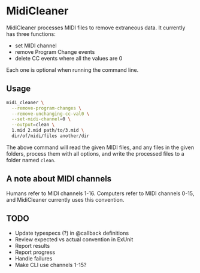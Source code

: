 # MidiCleaner

MidiCleaner processes MIDI files to remove extraneous data. It currently has three functions:

- set MIDI channel
- remove Program Change events
- delete CC events where all the values are 0

Each one is optional when running the command line.

## Usage

```bash
midi_cleaner \
  --remove-program-changes \
  --remove-unchanging-cc-val0 \
  --set-midi-channel=0 \
  --output=clean \
  1.mid 2.mid path/to/3.mid \
  dir/of/midi/files another/dir
```

The above command will read the given MIDI files, and any files in the given folders, process them with all options, and write the processed files to a folder named `clean`.

## A note about MIDI channels

Humans refer to MIDI channels 1-16.
Computers refer to MIDI channels 0-15, and MidiCleaner currently uses this convention.

## TODO

* Update typespecs (?) in @callback definitions
* Review expected vs actual convention in ExUnit
* Report results
* Report progress
* Handle failures
* Make CLI use channels 1-15?
